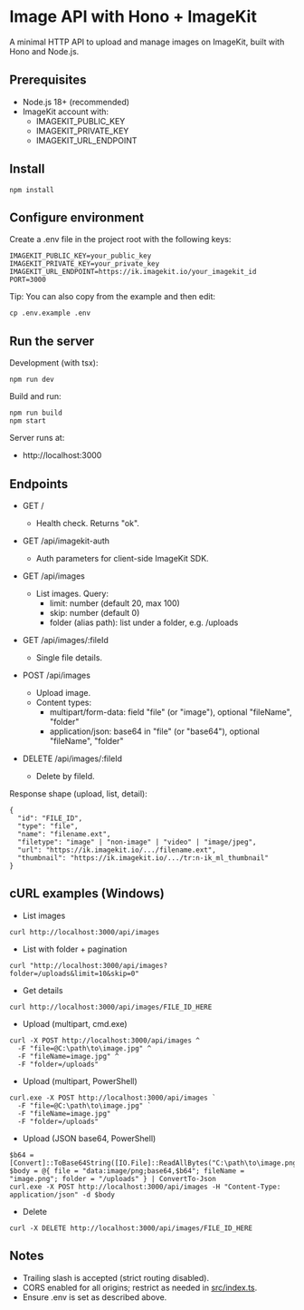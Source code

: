 # Image API with Hono + ImageKit

A minimal HTTP API to upload and manage images on ImageKit, built with Hono and Node.js.

## Prerequisites
- Node.js 18+ (recommended)
- ImageKit account with:
  - IMAGEKIT_PUBLIC_KEY
  - IMAGEKIT_PRIVATE_KEY
  - IMAGEKIT_URL_ENDPOINT

## Install
```
npm install
```

## Configure environment
Create a .env file in the project root with the following keys:
```
IMAGEKIT_PUBLIC_KEY=your_public_key
IMAGEKIT_PRIVATE_KEY=your_private_key
IMAGEKIT_URL_ENDPOINT=https://ik.imagekit.io/your_imagekit_id
PORT=3000
```

Tip: You can also copy from the example and then edit:
```
cp .env.example .env
```

## Run the server
Development (with tsx):
```
npm run dev
```

Build and run:
```
npm run build
npm start
```

Server runs at:
- http://localhost:3000

## Endpoints

- GET /
  - Health check. Returns "ok".

- GET /api/imagekit-auth
  - Auth parameters for client-side ImageKit SDK.

- GET /api/images
  - List images. Query:
    - limit: number (default 20, max 100)
    - skip: number (default 0)
    - folder (alias path): list under a folder, e.g. /uploads

- GET /api/images/:fileId
  - Single file details.

- POST /api/images
  - Upload image.
  - Content types:
    - multipart/form-data: field "file" (or "image"), optional "fileName", "folder"
    - application/json: base64 in "file" (or "base64"), optional "fileName", "folder"

- DELETE /api/images/:fileId
  - Delete by fileId.

Response shape (upload, list, detail):
```
{
  "id": "FILE_ID",
  "type": "file",
  "name": "filename.ext",
  "filetype": "image" | "non-image" | "video" | "image/jpeg",
  "url": "https://ik.imagekit.io/.../filename.ext",
  "thumbnail": "https://ik.imagekit.io/.../tr:n-ik_ml_thumbnail"
}
```

## cURL examples (Windows)

- List images
```
curl http://localhost:3000/api/images
```

- List with folder + pagination
```
curl "http://localhost:3000/api/images?folder=/uploads&limit=10&skip=0"
```

- Get details
```
curl http://localhost:3000/api/images/FILE_ID_HERE
```

- Upload (multipart, cmd.exe)
```
curl -X POST http://localhost:3000/api/images ^
  -F "file=@C:\path\to\image.jpg" ^
  -F "fileName=image.jpg" ^
  -F "folder=/uploads"
```

- Upload (multipart, PowerShell)
```
curl.exe -X POST http://localhost:3000/api/images `
  -F "file=@C:\path\to\image.jpg" `
  -F "fileName=image.jpg" `
  -F "folder=/uploads"
```

- Upload (JSON base64, PowerShell)
```
$b64 = [Convert]::ToBase64String([IO.File]::ReadAllBytes("C:\path\to\image.png"))
$body = @{ file = "data:image/png;base64,$b64"; fileName = "image.png"; folder = "/uploads" } | ConvertTo-Json
curl.exe -X POST http://localhost:3000/api/images -H "Content-Type: application/json" -d $body
```

- Delete
```
curl -X DELETE http://localhost:3000/api/images/FILE_ID_HERE
```

## Notes
- Trailing slash is accepted (strict routing disabled).
- CORS enabled for all origins; restrict as needed in [src/index.ts](src/index.ts).
- Ensure .env is set as described above.
